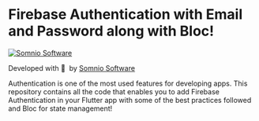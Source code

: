 # Firebase Authentication with Email and Password along with Bloc!

[![Somnio Software](images/logo.png)][somnio_software_link]

Developed with :blue_heart: &nbsp;by [Somnio Software][somnio_software_link]

Authentication is one of the most used features for developing apps. This repository contains all the code that enables you to add Firebase Authentication in your Flutter app with some of the best practices followed and Bloc for state management!


[//]: # "Links"
[somnio_software_link]: https://somniosoftware.com/
